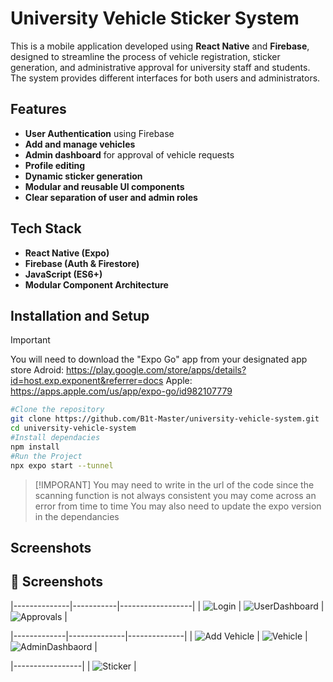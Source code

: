 # University Vehicle Sticker System

This is a mobile application developed using **React Native** and **Firebase**, designed to streamline the process of vehicle registration, sticker generation, and administrative approval for university staff and students. The system provides different interfaces for both users and administrators.

## Features

- **User Authentication** using Firebase
- **Add and manage vehicles**
- **Admin dashboard** for approval of vehicle requests
- **Profile editing**
- **Dynamic sticker generation**
- **Modular and reusable UI components**
- **Clear separation of user and admin roles**

## Tech Stack

- **React Native (Expo)**
- **Firebase (Auth & Firestore)**
- **JavaScript (ES6+)**
- **Modular Component Architecture**

## Installation and Setup

> [!IMPORTANT]  
> You will need to download the "Expo Go" app from your designated app store
> Adroid: https://play.google.com/store/apps/details?id=host.exp.exponent&referrer=docs
> Apple: https://apps.apple.com/us/app/expo-go/id982107779

```bash
#Clone the repository
git clone https://github.com/B1t-Master/university-vehicle-system.git
cd university-vehicle-system
#Install dependacies
npm install
#Run the Project
npx expo start --tunnel
```

> [!IMPORANT]
> You may need to write in the url of the code since the scanning function is not always consistent you may come across an error from time to time
> You may also need to update the expo version in the dependancies

## Screenshots

## 📸 Screenshots

|--------------|-----------|------------------|
| ![Login](./screenshots/login-screen.jpg) | ![UserDashboard](./screenshots/user-dashboard.jpg) | ![Approvals](./screenshots/approvals.jpg) |

|-------------|--------------|--------------|
| ![Add Vehicle](./screenshots/add-vehicle.jpg) | ![Vehicle](./screenshots/vehicles.jpg) | ![AdminDashbaord](./screenshots/admin-dashbaord.jpg) |

|-----------------|
| ![Sticker](./screenshots/qr.jpg) |
